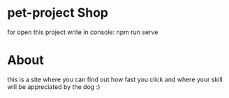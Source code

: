 # pet-project Shop
for open this project write in console:
npm run serve
# About
this is a site where you can find out how fast you click and where your skill will be appreciated by the dog :)
